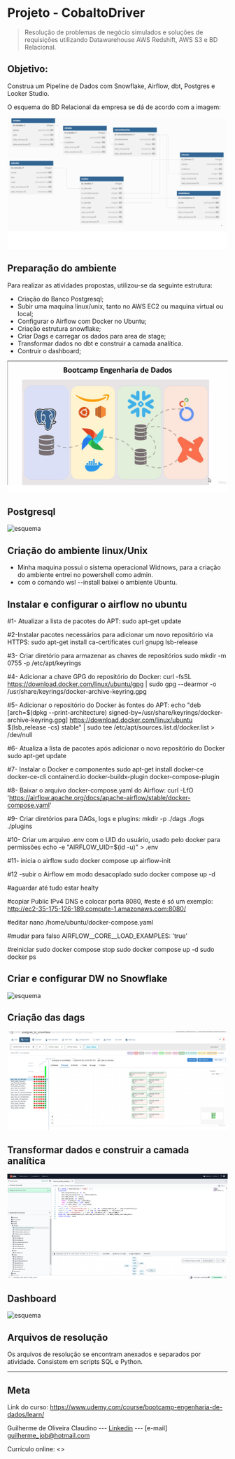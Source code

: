 # Projeto - CobaltoDriver

>Resolução de problemas de negócio simulados e soluções de requisições utilizando Datawarehouse AWS Redshift, AWS S3 e BD Relacional.

## Objetivo: 

Construa um Pipeline de Dados com Snowflake, Airflow, dbt, Postgres e Looker Studio.

O esquema do BD Relacional da empresa se dá de acordo com a imagem:

![esquema](Modelagem.png)
<!-- colocar screenshoot do seu projeto -->

## Preparação do ambiente

Para realizar as atividades propostas, utilizou-se da seguinte estrutura:
 
* Criação do Banco Postgresql;
* Subir uma maquina linux/unix, tanto no AWS EC2 ou maquina virtual ou local;
* Configurar o Airflow com Docker no Ubuntu;
* Criação estrutura snowflake;
* Criar Dags e carregar os dados para area de stage;
* Transformar dados no dbt e construir a camada analítica.
* Contruir o dashboard;

![esquema](Modelo.png)

## Postgresql
![esquema](Banco_Postgresql.png)


## Criação do ambiente linux/Unix

* Minha maquina possui o sistema operacional Widnows, para a criação do ambiente entrei no powershell como admin.
* com o comando wsl --install baixei o ambiente Ubuntu.

## Instalar e configurar o airflow no ubuntu
#1- Atualizar a lista de pacotes do APT:
sudo apt-get update
 
#2-Instalar pacotes necessários para adicionar um novo repositório via HTTPS:
sudo apt-get install ca-certificates curl gnupg lsb-release
 
#3- Criar diretório para armazenar as chaves de repositórios 
sudo mkdir -m 0755 -p /etc/apt/keyrings
 
#4- Adicionar a chave GPG do repositório do Docker:
curl -fsSL https://download.docker.com/linux/ubuntu/gpg | sudo gpg --dearmor -o /usr/share/keyrings/docker-archive-keyring.gpg
 
#5- Adicionar o repositório do Docker às fontes do APT:
echo "deb [arch=$(dpkg --print-architecture) signed-by=/usr/share/keyrings/docker-archive-keyring.gpg] https://download.docker.com/linux/ubuntu $(lsb_release -cs) stable" | sudo tee /etc/apt/sources.list.d/docker.list > /dev/null
 
#6- Atualiza a lista de pacotes após adicionar o novo repositório do Docker
sudo apt-get update
 
#7- Instalar o Docker e componentes
sudo apt-get install docker-ce docker-ce-cli containerd.io docker-buildx-plugin docker-compose-plugin
 
#8- Baixar o arquivo docker-compose.yaml do Airflow:
curl -LfO 'https://airflow.apache.org/docs/apache-airflow/stable/docker-compose.yaml'
 
#9- Criar diretórios para DAGs, logs e plugins:
mkdir -p ./dags ./logs ./plugins
 
#10- Criar um arquivo .env com o UID do usuário, usado pelo docker para permissões
echo -e "AIRFLOW_UID=$(id -u)" > .env
 
#11- inicia o airflow
sudo  docker compose up airflow-init
 
#12 -subir o Airflow em modo desacoplado
sudo docker compose up -d
 
#aguardar até tudo estar healty
 
#copiar Public IPv4 DNS e colocar porta 8080, 
#este é só um exemplo:
http://ec2-35-175-126-189.compute-1.amazonaws.com:8080/
 
#editar
nano /home/ubuntu/docker-compose.yaml
 
#mudar para falso
AIRFLOW__CORE__LOAD_EXAMPLES: 'true'
 
#reiniciar
sudo docker compose stop
sudo docker compose up -d
sudo docker ps

## Criar e configurar DW no Snowflake

![esquema](dw_snowflake.png)

## Criação das dags

![esquema](dags.png)

## Transformar dados e construir a camada analítica

![esquema](dbt.png)

## Dashboard

![esquema](Vendas_por_Concessionarias---.png)


## Arquivos de resolução

Os arquivos de resolução se encontram anexados e separados por atividade. Consistem em scripts SQL e Python.

_______
## Meta

Link do curso: <https://www.udemy.com/course/bootcamp-engenharia-de-dados/learn/>

Guilherme de Oliveira Claudino --- [Linkedin](https://www.linkedin.com/in/guilherme-de-oliveira-claudino-/) --- [e-mail] guilherme_job@hotmail.com

Currículo online: <>



